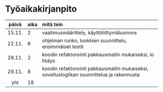 # Työaikakirjanpito

| päivä | aika | mitä tein  |
| :----:|:-----| :-----|
| 15.11. | 2    | vaatimusmäärittely, käyttöliittymäluonnos |
| 22.11. | 6    | ohjelman runko, luokkien suunnittelu, ensimmäiset testit |
| 28.11. | 2    | koodin refaktorointi pakkausmallin mukaiseksi, io lisäys|
| 29.11. | 8    | koodin refaktorointi pakkausmallin mukaiseksi, sovelluslogiikan suunnittelua ja rakennusta|
| yht   | 18  | | 
